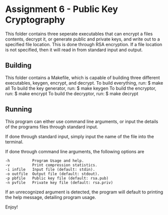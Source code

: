 # Assignment 6 - Public Key Cryptography

This folder contains three seperate executables 
that can encrypt a files contents, decrypt it,
or generate public and private keys, and write
out to a specified file location. This is done
through RSA encryption. If a file location is 
not specified, then it will read in from 
standard input and output.

## Building

This folder contains a Makefile, which is capable of
building three different executables, keygen, encrypt,
and decrypt.
To build everything, run:
$ make all
To build the key generator, run:
$ make keygen
To build the encryptor, run:
$ make encrypt
To build the decryptor, run:
$ make decrypt

## Running

This program can either use command line arguments, or input
the details of the programs files through standard input.

If done through standard input, simply input the name of the
file into the terminal.

If done through command line arguments, the following options are

    -h          Program Usage and help.
    -v          Print compression statistics.
    -i infile   Input file (default: stdin).
    -o outfile  Output file (default: stdout).
    -p pbfile   Public key file (default: rsa.pub)
    -n pvfile   Private key file (default: rsa.priv)

If an unrecognized argument is detected, the program will default to
printing the help message, detailing program usage.

Enjoy!
